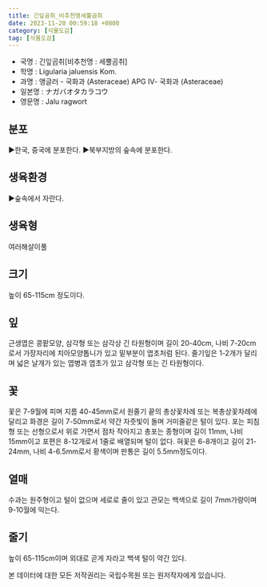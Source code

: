 ```yaml
---
title: 긴잎곰취_비추천명세뿔곰취
date: 2023-11-20 00:59:18 +0800
category: [식물도감]
tag: [식물도감]
---
```




- 국명 : 긴잎곰취[비추천명 : 세뿔곰취]
- 학명 : Ligularia jaluensis Kom.
- 과명 : 앵글러 - 국화과 (Asteraceae) APG Ⅳ- 국화과 (Asteraceae)
- 일본명 : ナガバオタカラコウ
- 영문명 : Jalu ragwort


## 분포
▶한국, 중국에 분포한다. ▶북부지방의 숲속에 분포한다.
## 생육환경
▶숲속에서 자란다.
## 생육형
여러해살이풀 
## 크기
높이 65-115cm 정도이다.
## 잎
근생엽은 콩팥모양, 삼각형 또는 삼각상 긴 타원형이며 길이 20-40cm, 나비 7-20cm로서 가장자리에 치아모양톱니가 있고 밑부분이 엽초처럼 된다. 줄기잎은 1-2개가 달리며 넓은 날개가 있는 엽병과 엽초가 있고 삼각형 또는 긴 타원형이다.
## 꽃
꽃은 7-9월에 피며 지름 40-45mm로서 원줄기 끝의 총상꽃차례 또는 복총상꽃차례에 달리고 화경은 길이 7-50mm로서 약간 자줏빛이 돌며 거미줄같은 털이 있다. 포는 피침형 또는 선형으로서 위로 가면서 점차 작아지고 총포는 종형이며 길이 11mm, 나비 15mm이고 포편은 8-12개로서 1줄로 배열되며 털이 없다. 혀꽃은 6-8개이고 길이 21-24mm, 나비 4-6.5mm로서 황색이며 판통은 길이 5.5mm정도이다.
## 열매
수과는 원주형이고 털이 없으며 세로로 줄이 있고 관모는 백색으로 길이 7mm가량이며 9-10월에 익는다.
## 줄기
높이 65-115cm이며 외대로 곧게 자라고 백색 털이 약간 있다.






본 데이터에 대한 모든 저작권리는 국립수목원 또는 원저작자에게 있습니다.
